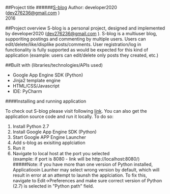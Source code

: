 
##Project title
######[S-blog](https://sblog-1372.appspot.com)
Author: developer2020 (<dev276236@gmail.com> )  
2016

##Project overview
S-blog is a personal project,  designed and implemented by  developer2020 (<dev276236@gmail.com> ).
S-blog is a multiuser blog, supporiting postings and commenting by multiple users.
Users can edit/delete/like/displike posts/comments. User registration/log in functionality
is fully supported as would be expected for this kind of application (example: users can edit/delete only posts they created, etc.)


##Built with (libraries/technologies/APIs used)

* Google App Engine SDK (Python)
* Jinja2 template engine
* HTML/CSS/Javascript
* IDE: PyCharm



####Installing and running application

To check out S-blog please visit following [link](https://sblog-1372.appspot.com).
You can also get the application source code and run it locally.
To do so:
1. Install Python 2.7  
2. Install Google App Engine SDK (Python)  
3. Start Google APP Engine Launcher  
4. Add s-blog as exisiting applciation  
5. Run it  
6. Navigate to local host at the port you selected   
(example: if port is 8080 - link will be http://localhost:8080/)
#####Note:
if you have more than one version of Python installed, Applicatiooin Launher may select wrong version by default, which will result in error at an attempt to launsh the applciation.
To fix this, navigate to Edit->Preferences and make sure correct version of Python (2.7) is selected in "Python path" field.
